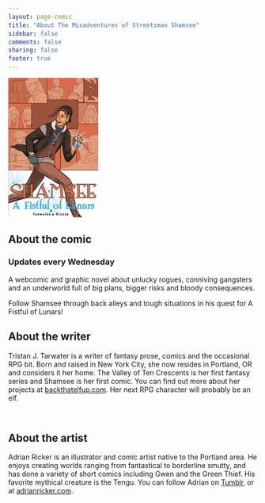 ```yaml
---
layout: page-comic
title: "About The Misadventures of Streetsman Shamsee"
sidebar: false
comments: false
sharing: false
footer: true
---
```


<div class="row">
   <div class="small-12 medium-4 text-center right">
    <img src="/images/comics/thumbs/A-fistful-of-lunars.jpg" alt="A Fistful of Lunars cover" class="left">
  </div>
   <div class="small-12 medium-8 spotlight-blurb right">
   <h2>About the comic</h2>
<h3 class="subheader">Updates every Wednesday</h3>
<p>A webcomic and graphic novel about unlucky rogues, conniving gangsters and an underworld full of big plans, bigger risks and bloody consequences.</p> 
<p>Follow Shamsee through back alleys and tough situations in his quest for A Fistful of Lunars!</p>
</div>
<div class="small-12 spotlight-blurb right">
<h2>About the writer</h2>
   <p>Tristan J. Tarwater is a writer of fantasy prose, comics and the occasional RPG bit. Born and raised in New York City, she now resides in Portland, OR and considers it her home. The Valley of Ten Crescents is her first fantasy series and Shamsee is her first comic. You can find out more about her projects at <a href="http://www.backthatelfup.com" target="_blank">backthatelfup.com</a>. Her next RPG character will probably be an elf.</p>
<br />
   
<h2>About the artist</h2>
<p>Adrian Ricker is an illustrator and comic artist native to the Portland area. He enjoys creating worlds ranging from fantastical to borderline smutty, and has done a variety of short comics including Gwen and the Green Thief. His favorite mythical creature is the Tengu. You can follow Adrian on <a href="http://adrianricker.tumblr.com/" target="_blank">Tumblr</a>, or at <a href="http://www.adrianricker.com/" target="_blank">adrianricker.com</a>.</p>
<br />
<br />
   </div>
  </div>